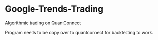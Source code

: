 # Google-Trends-Trading
Algorithmic trading on QuantConnect

Program needs to be copy over to quantconnect for backtesting to work. 
